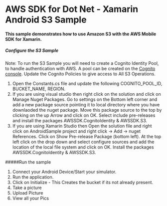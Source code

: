 # AWS SDK for Dot Net - Xamarin Android S3 Sample

#### This sample demonstrates how to use Amazon S3 with the AWS Mobile SDK for Xamarin. 

##### Configure the S3 Sample
Note: To run the S3 Sample you will need to create a Cognito Identity Pool, to handle authentication with AWS.  A pool can be created on the [Cognito console]( https://console.aws.amazon.com/cognito/home). Update the Cognito Policies to give access to All S3 Operations.

1. Open the Constants.cs file and update the following COGNITO_POOL_ID, BUCKET_NAME, REGION.
2. If you are using visual studio then right click on the solution and click on Manage Nuget Packages. Go to settings on the Bottom left corner and add a new package source pointing it to local directory where you have downlaoded the nuget package. Move this package  source to the top by clicking on the up Arrow and click on OK. Select include pre-releases and install the packages AWSSDK.CognitoIdentity & AWSSDK.S3.
3. If you are using Xamarin Studio then Open the solution file and right click on AndroidSample project and right click -> Add -> nuget References. Click on Show Pre-release Package (bottom left). At the top left click on the drop down and select configure sources and add the location of the local file system and click on OK. Install the packages AWSSDK.CognitoIdentity & AWSSDK.S3.

#####Run the sample
1. Connect your Android Device/Start your simulator. 
2. Run the application.
3. Click on Initialize - This Creates the bucket if its not already present.
4. Take a picture 
5. Upload Picture
6. View all your Pics